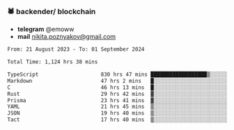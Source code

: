 ### 🕷 backender/ blockchain
- **telegram** @emoww
- **mail** nikita.poznyakov@gmail.com

<!--START_SECTION:waka-->

```txt
From: 21 August 2023 - To: 01 September 2024

Total Time: 1,124 hrs 38 mins

TypeScript                    830 hrs 47 mins ██████████████████▒░░░░░░   73.82 %
Markdown                      47 hrs 2 mins   █░░░░░░░░░░░░░░░░░░░░░░░░   04.18 %
C                             46 hrs 13 mins  █░░░░░░░░░░░░░░░░░░░░░░░░   04.11 %
Rust                          29 hrs 42 mins  ▓░░░░░░░░░░░░░░░░░░░░░░░░   02.64 %
Prisma                        23 hrs 41 mins  ▓░░░░░░░░░░░░░░░░░░░░░░░░   02.10 %
YAML                          21 hrs 45 mins  ▒░░░░░░░░░░░░░░░░░░░░░░░░   01.93 %
JSON                          19 hrs 40 mins  ▒░░░░░░░░░░░░░░░░░░░░░░░░   01.75 %
Tact                          17 hrs 40 mins  ▒░░░░░░░░░░░░░░░░░░░░░░░░   01.57 %
```

<!--END_SECTION:waka-->




